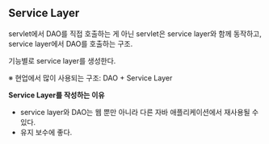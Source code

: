## Service Layer
servlet에서 DAO를 직접 호출하는 게 아닌
servlet은 service layer와 함께 동작하고, service layer에서 DAO를 호출하는 구조.

기능별로 service layer를 생성한다.

※ 현업에서 많이 사용되는 구조: DAO + Service Layer


**Service Layer를 작성하는 이유**
- service layer와 DAO는 웹 뿐만 아니라 다른 자바 애플리케이션에서 재사용될 수 있다.
- 유지 보수에 좋다.





<!--stackedit_data:
eyJoaXN0b3J5IjpbLTEzNjA4MzEyMDZdfQ==
-->